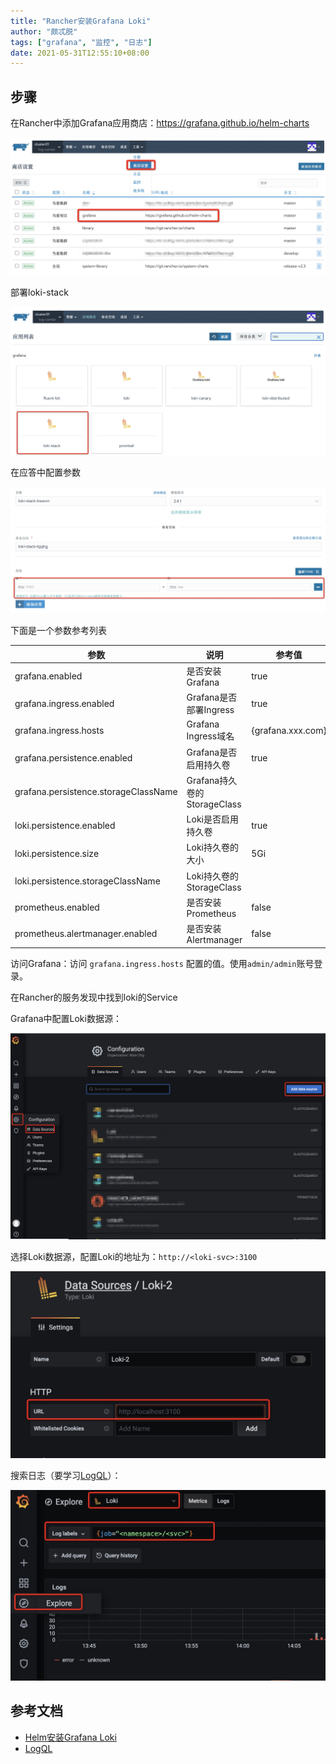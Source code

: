 ```yaml
---
title: "Rancher安装Grafana Loki"
author: "颇忒脱"
tags: ["grafana", "监控", "日志"]
date: 2021-05-31T12:55:10+08:00
---
```


<!--more-->

## 步骤

在Rancher中添加Grafana应用商店：https://grafana.github.io/helm-charts

<img src="1.jpg" style="zoom:50%;" />

部署loki-stack

<img src="2.jpg" style="zoom:50%;" />

在应答中配置参数

<img src="3.jpg" style="zoom:50%;" />

下面是一个参数参考列表

| 参数                                 | 说明                        | 参考值            |
| ------------------------------------ | --------------------------- | ----------------- |
| grafana.enabled                      | 是否安装Grafana             | true              |
| grafana.ingress.enabled              | Grafana是否部署Ingress      | true              |
| grafana.ingress.hosts                | Grafana Ingress域名         | {grafana.xxx.com} |
| grafana.persistence.enabled          | Grafana是否启用持久卷       | true              |
| grafana.persistence.storageClassName | Grafana持久卷的StorageClass |                   |
| loki.persistence.enabled             | Loki是否启用持久卷          | true              |
| loki.persistence.size                | Loki持久卷的大小            | 5Gi               |
| loki.persistence.storageClassName    | Loki持久卷的StorageClass    |                   |
| prometheus.enabled                   | 是否安装Prometheus          | false             |
| prometheus.alertmanager.enabled      | 是否安装Alertmanager        | false             |



访问Grafana：访问 `grafana.ingress.hosts` 配置的值。使用`admin/admin`账号登录。

在Rancher的服务发现中找到loki的Service

Grafana中配置Loki数据源：

<img src="5.jpg" style="zoom:50%;" />

选择Loki数据源，配置Loki的地址为：`http://<loki-svc>:3100`

<img src="6.jpg" style="zoom:50%;" />

搜索日志（要学习[LogQL][2]）：

<img src="7.jpg" style="zoom:50%;" />

## 参考文档

* [Helm安装Grafana Loki](https://grafana.com/docs/loki/latest/installation/helm/)
* [LogQL][2]



[2]: https://grafana.com/docs/loki/latest/logql/

